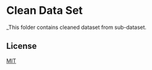 # Clean Data Set
_This folder contains cleaned dataset from sub-dataset.

## License
[MIT](https://choosealicense.com/licenses/mit/)

